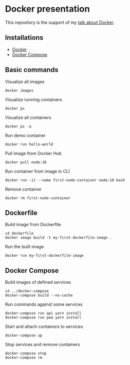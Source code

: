 # Docker presentation

This repository is the support of my [talk about Docker](https://talks.yannickdebree.com/_/en/docker).

## Installations

- [Docker](https://docs.docker.com/install/)
- [Docker Compose](https://docs.docker.com/compose/install/)

## Basic commands

Visualize all images

```
docker images
```

Visualize running containers

```
docker ps
```

Visualize all containers

```
docker ps -a
```

Run demo container

```
docker run hello-world
```

Pull image from Docker Hub

```
docker pull node:10
```

Run container from image in CLI

```
docker run -it --name first-node-container node:10 bash
```

Remove container

```
docker rm first-node-container
```

## Dockerfile

Build image from Dockerfile

```
cd dockerfile
docker image build -t my-first-dockerfile-image .
```

Run the built image

```
docker run my-first-dockerfile-image
```

## Docker Compose

Build images of defined services

```
cd ../docker-compose
docker-compose build --no-cache
```

Run commands against some services

```
docker-compose run api yarn install
docker-compose run pwa yarn install
```

Start and attach containers to services

```
docker-compose up
```

Stop services and remove containers

```
docker-compose stop
docker-compose rm
```
